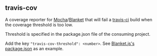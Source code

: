 ## travis-cov

A coverage reporter for [Mocha](http://visionmedia.github.com/mocha/)/[Blanket](http://migrii.github.com/blanket/) that will fail a [travis-ci](https://travis-ci.org/) build when the coverage threshold is too low.

Threshold is specified in the package.json file of the consuming project.

Add the key `"travis-cov-threshold": <number>`.  See [Blanket.js's package.json](https://github.com/Migrii/blanket/blob/live/package.json#L42) as an example.